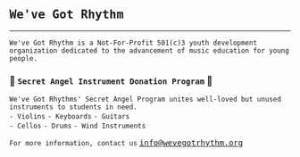<head>
    <link rel="icon" type="image/ico" href="favicon.ico">
    <link rel="icon" type="image/ico" href="images/favicon.ico">
</head>
<style>
h1 {
    font-size: 25px;
}
body {
    background-image: url('watercolor-bgcarnegie_hall-bg.jpg');
    background-repeat: no-repeat;
    background-position: center;
    background-size: 2048px 1152px;
}
a { 
	font-family: Consolas,monaco,monospace; 
}
</style>

# `We've Got Rhythm`

---

`We've Got Rhythm is a Not-For-Profit 501(c)3 youth development organization dedicated to the advancement of music education for young people.`

### 🎻 `Secret Angel Instrument Donation Program` 🎺

`We've Got Rhythms' Secret Angel Program unites well-loved but unused instruments to students in need.`  
`- Violins`
`- Keyboards`
`- Guitars`  
`- Cellos`
`- Drums`
`- Wind Instruments`

`For more information, contact us`
<info@wevegotrhythm.org>  